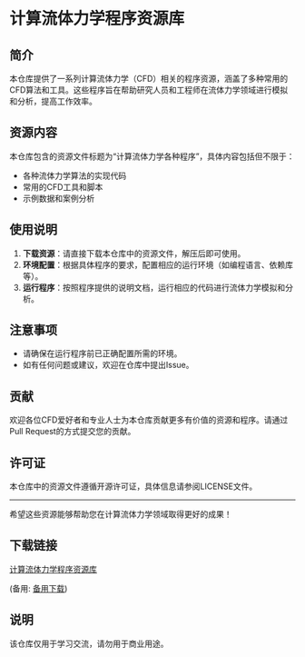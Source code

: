 # 计算流体力学程序资源库

## 简介

本仓库提供了一系列计算流体力学（CFD）相关的程序资源，涵盖了多种常用的CFD算法和工具。这些程序旨在帮助研究人员和工程师在流体力学领域进行模拟和分析，提高工作效率。

## 资源内容

本仓库包含的资源文件标题为“计算流体力学各种程序”，具体内容包括但不限于：

- 各种流体力学算法的实现代码
- 常用的CFD工具和脚本
- 示例数据和案例分析

## 使用说明

1. **下载资源**：请直接下载本仓库中的资源文件，解压后即可使用。
2. **环境配置**：根据具体程序的要求，配置相应的运行环境（如编程语言、依赖库等）。
3. **运行程序**：按照程序提供的说明文档，运行相应的代码进行流体力学模拟和分析。

## 注意事项

- 请确保在运行程序前已正确配置所需的环境。
- 如有任何问题或建议，欢迎在仓库中提出Issue。

## 贡献

欢迎各位CFD爱好者和专业人士为本仓库贡献更多有价值的资源和程序。请通过Pull Request的方式提交您的贡献。

## 许可证

本仓库中的资源文件遵循开源许可证，具体信息请参阅LICENSE文件。

---

希望这些资源能够帮助您在计算流体力学领域取得更好的成果！

## 下载链接
[计算流体力学程序资源库](https://pan.quark.cn/s/b96bf4f289f2) 

(备用: [备用下载](https://pan.baidu.com/s/1O6PIt7SMc3zynPi55Jjs6g?pwd=1234))

## 说明

该仓库仅用于学习交流，请勿用于商业用途。
